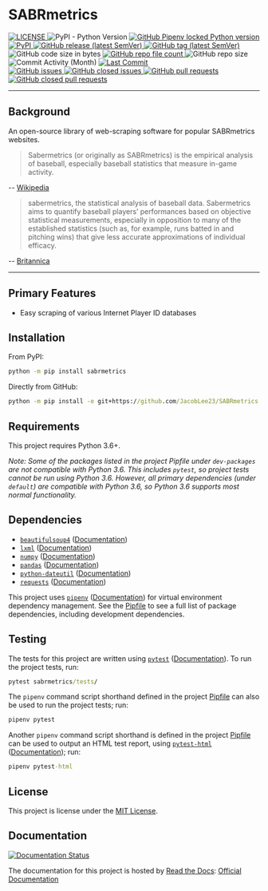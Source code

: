# SABRmetrics

<div>
  <a href="https://github.com/JacobLee23/SABRmetrics/blob/master/LICENSE" target="_blank">
    <img src="https://img.shields.io/github/license/JacobLee23/SABRmetrics" alt="LICENSE">
  </a>
  <img src="https://img.shields.io/pypi/pyversions/SABRmetrics" alt="PyPI - Python Version">
  <a href="https://github.com/JacobLee23/SABRmetrics/blob/master/Pipfile" target="_blank">
    <img src="https://img.shields.io/github/pipenv/locked/python-version/JacobLee23/SABRmetrics" alt="GitHub Pipenv locked Python version">
  </a>
  <a href="https://pypi.org/project/sabrmetrics/" target="_blank">
    <img src="https://img.shields.io/pypi/v/sabrmetrics" alt="PyPI">
  </a>
  <a href="https://github.com/JacobLee23/SABRmetrics/releases/latest" target="_blank">
    <img src="https://img.shields.io/github/v/release/JacobLee23/SABRmetrics" alt="GitHub release (latest SemVer)">
  </a>
  <a href="https://github.com/JacobLee23/SABRmetrics/tags" target="_blank">
    <img src="https://img.shields.io/github/v/tag/JacobLee23/SABRmetrics" alt="GitHub tag (latest SemVer)">
  </a>
</div>
<div>
  <img src="https://img.shields.io/github/languages/code-size/JacobLee23/SABRmetrics" alt="GitHub code size in bytes">
  <a href="https://github.com/JacobLee23/SABRmetrics/find/master" target="_blank">
    <img src="https://img.shields.io/github/directory-file-count/JacobLee23/SABRmetrics" alt="GitHub repo file count">
  </a>
  <img src="https://img.shields.io/github/repo-size/JacobLee23/SABRmetrics" alt="GitHub repo size">
  <img src="https://img.shields.io/github/commit-activity/m/JacobLee23/SABRmetrics" alt="Commit Activity (Month)">
  <a href="https://github.com/JacobLee23/SABRmetrics/commits/master" target="_blank">
    <img src="https://img.shields.io/github/last-commit/JacobLee23/SABRmetrics" alt="Last Commit">
  </a>
</div>
<div>
  <a href="https://github.com/JacobLee23/SABRmetrics/issues" target="_blank">
    <img src="https://img.shields.io/github/issues-raw/JacobLee23/SABRmetrics" alt="GitHub issues">
  </a>
  <a href="https://github.com/JacobLee23/SABRmetrics/issues?q=is%3Aissue+is%3Aclosed" target="_blank">
    <img src="https://img.shields.io/github/issues-closed-raw/JacobLee23/SABRmetrics" alt="GitHub closed issues">
  </a>
  <a href="https://github.com/JacobLee23/SABRmetrics/pulls" target="_blank">
    <img src="https://img.shields.io/github/issues-pr-raw/JacobLee23/SABRmetrics" alt="GitHub pull requests">
  </a>
  <a href="https://github.com/JacobLee23/SABRmetrics/pulls?q=is%3Apr+is%3Aclosed" target="_blank">
    <img src="https://img.shields.io/github/issues-pr-closed-raw/JacobLee23/SABRmetrics" alt="GitHub closed pull requests">
  </a>
</div>

***

## Background

An open-source library of web-scraping software for popular SABRmetrics websites. 

> Sabermetrics (or originally as SABRmetrics) is the empirical analysis of baseball, especially baseball statistics that measure in-game activity. 

-- [Wikipedia](https://en.wikipedia.org/wiki/Sabermetrics)

> sabermetrics, the statistical analysis of baseball data. Sabermetrics aims to quantify baseball players’ performances based on objective statistical measurements, especially in opposition to many of the established statistics (such as, for example, runs batted in and pitching wins) that give less accurate approximations of individual efficacy.

-- [Britannica](https://www.britannica.com/sports/sabermetrics)

***

## Primary Features

- Easy scraping of various Internet Player ID databases

## Installation

From PyPI:

```cmd
python -m pip install sabrmetrics
```

Directly from GitHub:

```cmd
python -m pip install -e git+https://github.com/JacobLee23/SABRmetrics.git#egg=sabrmetrics
```

## Requirements

This project requires Python 3.6+.

*Note: Some of the packages listed in the project Pipfile under `dev-packages` are not compatible with Python 3.6.
This includes `pytest`, so project tests cannot be run using Python 3.6.
However, all primary dependencies (under `default`) are compatible with Python 3.6, so Python 3.6 supports most normal functionality.*

## Dependencies

- [`beautifulsoup4`](https://pypi.org/project/beautifulsoup4/) ([Documentation](https://www.crummy.com/software/BeautifulSoup/bs4/doc/))
- [`lxml`](https://pypi.org/project/lxml/) ([Documentation](https://lxml.de/))
- [`numpy`](https://pypi.org/project/numpy/) ([Documentation](https://numpy.org/doc/))
- [`pandas`](https://pypi.org/project/pandas/) ([Documentation](https://pandas.pydata.org/pandas-docs/stable/))
- [`python-dateutil`](https://pypi.org/project/python-dateutil/) ([Documentation](https://dateutil.readthedocs.io/))
- [`requests`](https://pypi.org/project/requests/) ([Documentation](https://requests.readthedocs.io/))

This project uses [`pipenv`](https://pypi.org/project/pipenv/) ([Documentation](https://pipenv.pypa.io/en/latest/)) for virtual environment dependency management.
See the [Pipfile](https://github.com/JacobLee23/SABRmetrics/blob/master/Pipfile) to see a full list of package dependencies, including development dependencies.

## Testing

The tests for this project are written using [`pytest`](https://pypi.org/project/pytest) ([Documentation](https://docs.pytest.org/)).
To run the project tests, run:

```cmd
pytest sabrmetrics/tests/
```

The `pipenv` command script shorthand defined in the project [Pipfile][Pipfile] can also be used to run the project tests; run:

```cmd
pipenv pytest
```

Another `pipenv` command script shorthand is defined in the project [Pipfile][Pipfile] can be used to output an HTML test report, using [`pytest-html`](https://pypi.org/project/pytest-html) ([Documentation](https://pytest-html.readthedocs.io/)); run:

```cmd
pipenv pytest-html
```

## License

This project is license under the [MIT License][LICENSE].

## Documentation

[![Documentation Status](https://readthedocs.org/projects/sabrmetrics/badge/?version=latest)][Documentation]

The documentation for this project is hosted by [Read the Docs](https://readthedocs.org/): [Official Documentation][Documentation]


[Documentation]: https://sabrmetrics.readthedocs.io/en/latest/
[LICENSE]: https://github.com/JacobLee23/SABRmetrics/blob/master/LICENSE
[Pipfile]: https://github.com/JacobLee23/SABRmetrics/blob/master/Pipfile
